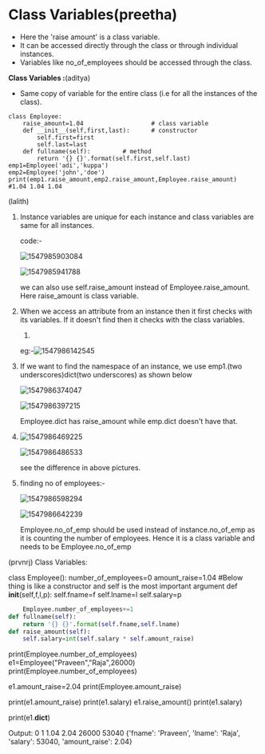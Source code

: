 
# Class Variables(preetha)

- Here the 'raise amount' is a class variable.
- It can be accessed directly through the class or through individual instances.
- Variables like no_of_employees should be accessed through the class.

**Class Variables :**(aditya)

* Same copy of variable for the entire class (i.e for all the instances of the class).

```python3
class Employee:
	raise_amount=1.04					# class variable
	def __init__(self,first,last):		# constructor
		self.first=first
		self.last=last
	def fullname(self):			# method
		return '{} {}'.format(self.first,self.last)
emp1=Employee('adi','kuppa')
emp2=Employee('john','doe')
print(emp1.raise_amount,emp2.raise_amount,Employee.raise_amount)	#1.04 1.04 1.04
```
(lalith)
1. Instance variables are unique for each instance and class variables are same for all instances.

   code:-

   ![ 1547985903084](https://github.com/adityakuppa26/Python-Notes/blob/lalith_notes/images/1547985903084.png) 

   ![1547985941788](https://github.com/adityakuppa26/Python-Notes/blob/lalith_notes/images/1547985941788.png) 

   we can also use self.raise_amount instead of Employee.raise_amount. Here raise_amount is class variable. 

2. When we access an attribute from an instance then it first checks with its variables. If it doesn't find then it checks with the class variables.

   1. 

      eg:-![1547986142545](https://github.com/adityakuppa26/Python-Notes/blob/lalith_notes/images/1547986142545.png) 

3. If we want to find the namespace of an instance, we use emp1.(two underscores)dict(two underscores) as shown below

   ![1547986374047](https://github.com/adityakuppa26/Python-Notes/blob/lalith_notes/images/1547986374047.png) 

   ![1547986397215](https://github.com/adityakuppa26/Python-Notes/blob/lalith_notes/images/1547986397215.png) 

   Employee.dict has raise_amount while emp.dict doesn't have that.

4. ![1547986469225](https://github.com/adityakuppa26/Python-Notes/blob/lalith_notes/images/1547986469225.png) 

   ![1547986486533](https://github.com/adityakuppa26/Python-Notes/blob/lalith_notes/images/1547986486533.png) 

   see the difference in above pictures.

5. finding no of employees:-

   ![1547986598294](https://github.com/adityakuppa26/Python-Notes/blob/lalith_notes/images/1547986598294.png) 

   ![1547986642239](https://github.com/adityakuppa26/Python-Notes/blob/lalith_notes/images/1547986642239.png) 

   Employee.no_of_emp should be used instead of instance.no_of_emp as it is counting the number of employees. Hence it is a class variable and needs to be Employee.no_of_emp

   

(prvnrj)
Class Variables:




class Employee():
    number_of_employees=0
    amount_raise=1.04
    #Below thing is like a constructor and self is the most important argument 
    def __init__(self,f,l,p):
        self.fname=f
        self.lname=l
        self.salary=p

```python
    Employee.number_of_employees+=1
def fullname(self):
    return '{} {}'.format(self.fname,self.lname)
def raise_amount(self):
    self.salary=int(self.salary * self.amount_raise)
```
print(Employee.number_of_employees)
e1=Employee("Praveen","Raja",26000)
print(Employee.number_of_employees)

e1.amount_raise=2.04
print(Employee.amount_raise)

print(e1.amount_raise)
print(e1.salary)
e1.raise_amount()
print(e1.salary)


print(e1.__dict__)




Output:
0
1
1.04
2.04
26000
53040
{'fname': 'Praveen', 'lname': 'Raja', 'salary': 53040, 'amount_raise': 2.04}
